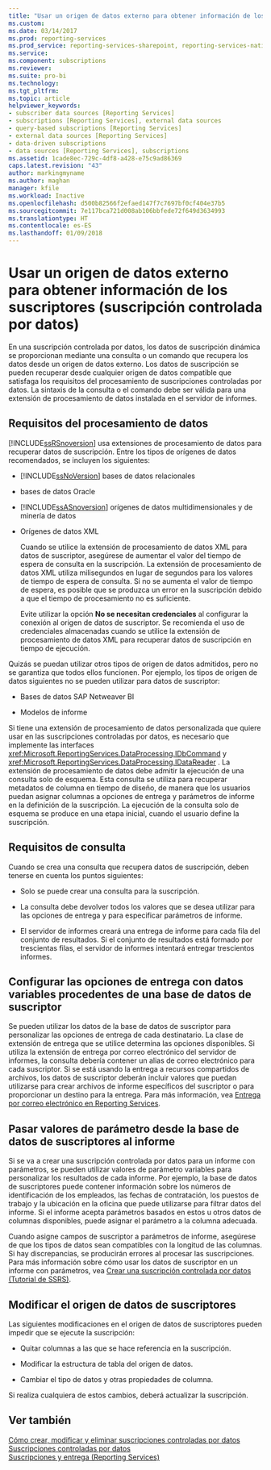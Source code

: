 ```yaml
---
title: "Usar un origen de datos externo para obtener información de los suscriptores (suscripción controlada por datos) | Microsoft Docs"
ms.custom: 
ms.date: 03/14/2017
ms.prod: reporting-services
ms.prod_service: reporting-services-sharepoint, reporting-services-native
ms.service: 
ms.component: subscriptions
ms.reviewer: 
ms.suite: pro-bi
ms.technology: 
ms.tgt_pltfrm: 
ms.topic: article
helpviewer_keywords:
- subscriber data sources [Reporting Services]
- subscriptions [Reporting Services], external data sources
- query-based subscriptions [Reporting Services]
- external data sources [Reporting Services]
- data-driven subscriptions
- data sources [Reporting Services], subscriptions
ms.assetid: 1cade8ec-729c-4df8-a428-e75c9ad86369
caps.latest.revision: "43"
author: markingmyname
ms.author: maghan
manager: kfile
ms.workload: Inactive
ms.openlocfilehash: d500b82566f2efaed147f7c7697bf0cf404e37b5
ms.sourcegitcommit: 7e117bca721d008ab106bbfede72f649d3634993
ms.translationtype: HT
ms.contentlocale: es-ES
ms.lasthandoff: 01/09/2018
---
```

# <a name="use-an-external-data-source-for-subscriber-data-data-driven-subscription"></a>Usar un origen de datos externo para obtener información de los suscriptores (suscripción controlada por datos)
  En una suscripción controlada por datos, los datos de suscripción dinámica se proporcionan mediante una consulta o un comando que recupera los datos desde un origen de datos externo. Los datos de suscripción se pueden recuperar desde cualquier origen de datos compatible que satisfaga los requisitos del procesamiento de suscripciones controladas por datos. La sintaxis de la consulta o el comando debe ser válida para una extensión de procesamiento de datos instalada en el servidor de informes.  
  
## <a name="data-processing-requirements"></a>Requisitos del procesamiento de datos  
 [!INCLUDE[ssRSnoversion](../../includes/ssrsnoversion-md.md)] usa extensiones de procesamiento de datos para recuperar datos de suscripción. Entre los tipos de orígenes de datos recomendados, se incluyen los siguientes:  
  
-   [!INCLUDE[ssNoVersion](../../includes/ssnoversion-md.md)] bases de datos relacionales  
  
-   bases de datos Oracle  
  
-   [!INCLUDE[ssASnoversion](../../includes/ssasnoversion-md.md)] orígenes de datos multidimensionales y de minería de datos  
  
-   Orígenes de datos XML  
  
     Cuando se utilice la extensión de procesamiento de datos XML para datos de suscriptor, asegúrese de aumentar el valor del tiempo de espera de consulta en la suscripción. La extensión de procesamiento de datos XML utiliza milisegundos en lugar de segundos para los valores de tiempo de espera de consulta. Si no se aumenta el valor de tiempo de espera, es posible que se produzca un error en la suscripción debido a que el tiempo de procesamiento no es suficiente.  
  
     Evite utilizar la opción **No se necesitan credenciales** al configurar la conexión al origen de datos de suscriptor. Se recomienda el uso de credenciales almacenadas cuando se utilice la extensión de procesamiento de datos XML para recuperar datos de suscripción en tiempo de ejecución.  
  
 Quizás se puedan utilizar otros tipos de origen de datos admitidos, pero no se garantiza que todos ellos funcionen. Por ejemplo, los tipos de origen de datos siguientes no se pueden utilizar para datos de suscriptor:  
  
-   Bases de datos SAP Netweaver BI  
  
-   Modelos de informe  
  
 Si tiene una extensión de procesamiento de datos personalizada que quiere usar en las suscripciones controladas por datos, es necesario que implemente las interfaces <xref:Microsoft.ReportingServices.DataProcessing.IDbCommand> y <xref:Microsoft.ReportingServices.DataProcessing.IDataReader> . La extensión de procesamiento de datos debe admitir la ejecución de una consulta solo de esquema. Esta consulta se utiliza para recuperar metadatos de columna en tiempo de diseño, de manera que los usuarios puedan asignar columnas a opciones de entrega y parámetros de informe en la definición de la suscripción. La ejecución de la consulta solo de esquema se produce en una etapa inicial, cuando el usuario define la suscripción.  
  
## <a name="query-requirements"></a>Requisitos de consulta  
 Cuando se crea una consulta que recupera datos de suscripción, deben tenerse en cuenta los puntos siguientes:  
  
-   Solo se puede crear una consulta para la suscripción.  
  
-   La consulta debe devolver todos los valores que se desea utilizar para las opciones de entrega y para especificar parámetros de informe.  
  
-   El servidor de informes creará una entrega de informe para cada fila del conjunto de resultados. Si el conjunto de resultados está formado por trescientas filas, el servidor de informes intentará entregar trescientos informes.  
  
## <a name="setting-delivery-options-using-variable-data-from-a-subscriber-database"></a>Configurar las opciones de entrega con datos variables procedentes de una base de datos de suscriptor  
 Se pueden utilizar los datos de la base de datos de suscriptor para personalizar las opciones de entrega de cada destinatario. La clase de extensión de entrega que se utilice determina las opciones disponibles. Si utiliza la extensión de entrega por correo electrónico del servidor de informes, la consulta debería contener un alias de correo electrónico para cada suscriptor. Si se está usando la entrega a recursos compartidos de archivos, los datos de suscriptor deberán incluir valores que puedan utilizarse para crear archivos de informe específicos del suscriptor o para proporcionar un destino para la entrega. Para más información, vea [Entrega por correo electrónico en Reporting Services](../../reporting-services/subscriptions/e-mail-delivery-in-reporting-services.md).  
  
## <a name="passing-parameter-values-from-the-subscriber-database-to-the-report"></a>Pasar valores de parámetro desde la base de datos de suscriptores al informe  
 Si se va a crear una suscripción controlada por datos para un informe con parámetros, se pueden utilizar valores de parámetro variables para personalizar los resultados de cada informe. Por ejemplo, la base de datos de suscriptores puede contener información sobre los números de identificación de los empleados, las fechas de contratación, los puestos de trabajo y la ubicación en la oficina que puede utilizarse para filtrar datos del informe. Si el informe acepta parámetros basados en estos u otros datos de columnas disponibles, puede asignar el parámetro a la columna adecuada.  
  
 Cuando asigne campos de suscriptor a parámetros de informe, asegúrese de que los tipos de datos sean compatibles con la longitud de las columnas. Si hay discrepancias, se producirán errores al procesar las suscripciones. Para más información sobre cómo usar los datos de suscriptor en un informe con parámetros, vea [Crear una suscripción controlada por datos &#40;Tutorial de SSRS&#41;](../../reporting-services/create-a-data-driven-subscription-ssrs-tutorial.md).  
  
## <a name="modifying-the-subscriber-data-source"></a>Modificar el origen de datos de suscriptores  
 Las siguientes modificaciones en el origen de datos de suscriptores pueden impedir que se ejecute la suscripción:  
  
-   Quitar columnas a las que se hace referencia en la suscripción.  
  
-   Modificar la estructura de tabla del origen de datos.  
  
-   Cambiar el tipo de datos y otras propiedades de columna.  
  
 Si realiza cualquiera de estos cambios, deberá actualizar la suscripción.  
  
## <a name="see-also"></a>Ver también  
 [Cómo crear, modificar y eliminar suscripciones controladas por datos](../../reporting-services/subscriptions/create-modify-and-delete-data-driven-subscriptions.md)   
 [Suscripciones controladas por datos](../../reporting-services/subscriptions/data-driven-subscriptions.md)   
 [Suscripciones y entrega &#40;Reporting Services&#41;](../../reporting-services/subscriptions/subscriptions-and-delivery-reporting-services.md)  
  
  
